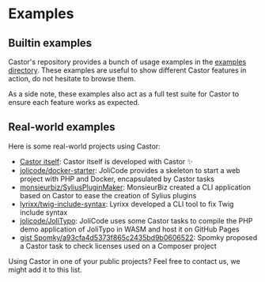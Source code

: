 # Examples

## Builtin examples

Castor's repository provides a bunch of usage examples in the
[examples directory](https://github.com/jolicode/castor/tree/main/examples).
These examples are useful to show different Castor features in action, do not
hesitate to browse them.

As a side note, these examples also act as a full test suite for Castor to
ensure each feature works as expected.

## Real-world examples

Here is some real-world projects using Castor:

- [Castor itself](https://github.com/jolicode/castor/blob/main/castor.php): Castor itself is developed with Castor ✨
- [jolicode/docker-starter](https://github.com/jolicode/docker-starter/blob/main/castor.php): JoliCode provides a skeleton to start a web
project with PHP and Docker, encapsulated by Castor tasks
- [monsieurbiz/SyliusPluginMaker](https://github.com/monsieurbiz/SyliusPluginMaker/blob/master/castor.php):
MonsieurBiz created a CLI application based on Castor to ease the creation of
Sylius plugins
- [lyrixx/twig-include-syntax](https://github.com/lyrixx/twig-include-syntax/blob/main/castor.php): Lyrixx developed a CLI tool to fix Twig
include syntax
- [jolicode/JoliTypo](https://github.com/jolicode/JoliTypo/blob/main/website/castor.php): JoliCode uses some Castor tasks to compile the PHP
demo application of JoliTypo in WASM and host it on GitHub Pages
- [gist Spomky/a93cfa4d5373f865c2435bd9b0606522](https://gist.github.com/Spomky/a93cfa4d5373f865c2435bd9b0606522): Spomky proposed a Castor
task to check licenses used on a Composer project

Using Castor in one of your public projects? Feel free to contact us, we might
add it to this list.
